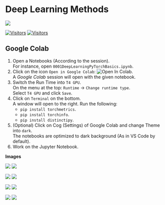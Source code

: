 # Deep Learning Methods

[![](./FixelAlgorithmsLogo.png)](https://fixelalgorithms.gitlab.io)

[![Visitors](https://hits.seeyoufarm.com/api/count/incr/badge.svg?url=https%3A%2F%2Fgithub.com%2FRoyiAvital%2FStackExchangeCodes&count_bg=%2379C83D&title_bg=%23555555&icon=&icon_color=%23E7E7E7&title=Visitors+%28Daily+%2F+Total%29&edge_flat=false)](https://github.com/FixelAlgorithmsTeam/FixelCourses)
[![Visitors](https://api.visitorbadge.io/api/combined?path=https%3A%2F%2Fgithub.com%2FRoyiAvital%2FStackExchangeCodes&labelColor=%23f47373&countColor=%23555555&style=plastic)](https://github.com/FixelAlgorithmsTeam/FixelCourses) <!-- https://www.visitorbadge.io -->

## Google Colab

1. Open a Notebooks (According to the session).  
   For instance, open `0001DeepLearningPyTorchBasics.ipynb`.
2. Click on the icon `Open in Google Colab`: ![Open In Colab](https://colab.research.google.com/assets/colab-badge.svg).  
   A _Google Colab_ session will open with the given notebook.
3. Switch the Run Time into `T4 GPU`.  
   On the menu at the top: `Runtime` -> `Change runtime type`.  
   Select `T4 GPU` and click `Save`.
4. Click on `Terminal` on the bottom.  
   A window will open to the right. 
   Run the following:
   * `pip install torchmetrics`.
   * `pip install torchinfo`.
   * `pip install distinctipy`.
5. (Optional) Click on Cog (Settings) of Google Colab and change Theme into `dark`.  
   The notebooks are optimized to dark background (As in VS Code by default).
6. Work on the Jupyter Notebook.


**Images**

![](https://i.imgur.com/hruYC71.png)
![](https://i.postimg.cc/KYvvnqJP/hruYC71.png)

![](https://i.imgur.com/1JvSqDo.png)
![](https://i.postimg.cc/qM1jQgG9/image.png)

![](https://i.imgur.com/kYJdC7i.png)
![](https://i.postimg.cc/vZZMSP63/image.png)

![](https://i.imgur.com/MU8S6Mi.png)
![](https://i.postimg.cc/6qKSD3TC/image.png)